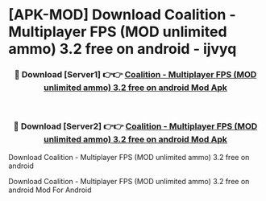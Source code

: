 # [APK-MOD] Download Coalition - Multiplayer FPS (MOD unlimited ammo) 3.2 free on android - ijvyq


<div align="center">
<h3>🔴 Download [Server1] 👉👉 <a href="https://apk-comot.site?title=Coalition_-_Multiplayer_FPS_(MOD_unlimited_ammo)_3.2_free_on_android">Coalition - Multiplayer FPS (MOD unlimited ammo) 3.2 free on android Mod Apk</a></h3><br>
<h3>🔴 Download [Server2] 👉👉 <a href="https://apk-comot.site?title=Coalition_-_Multiplayer_FPS_(MOD_unlimited_ammo)_3.2_free_on_android">Coalition - Multiplayer FPS (MOD unlimited ammo) 3.2 free on android Mod Apk</a></h3>
</div>



Download Coalition - Multiplayer FPS (MOD unlimited ammo) 3.2 free on android 

Download Coalition - Multiplayer FPS (MOD unlimited ammo) 3.2 free on android Mod For Android
